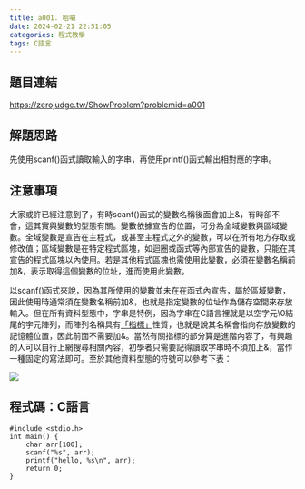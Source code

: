 ```yaml
---
title: a001. 哈囉
date: 2024-02-21 22:51:05
categories: 程式教學
tags: C語言
---
```

## 題目連結
https://zerojudge.tw/ShowProblem?problemid=a001

## 解題思路
先使用scanf()函式讀取輸入的字串，再使用printf()函式輸出相對應的字串。

<!-- more -->

## 注意事項
大家或許已經注意到了，有時scanf()函式的變數名稱後面會加上&，有時卻不會，這其實與變數的型態有關。變數依據宣告的位置，可分為全域變數與區域變數。全域變數是宣告在主程式，或甚至主程式之外的變數，可以在所有地方存取或修改值；區域變數是在特定程式區塊，如迴圈或函式等內部宣告的變數，只能在其宣告的程式區塊以內使用。若是其他程式區塊也需使用此變數，必須在變數名稱前加&，表示取得這個變數的位址，進而使用此變數。

以scanf()函式來說，因為其所使用的變數並未在在函式內宣告，屬於區域變數，因此使用時通常須在變數名稱前加&，也就是指定變數的位址作為儲存空間來存放輸入。但在所有資料型態中，字串是特例，因為字串在C語言裡就是以空字元\0結尾的字元陣列，而陣列名稱具有[「指標」](https://mycollegenotebook.medium.com/c%E8%AA%9E%E8%A8%80%E7%AD%86%E8%A8%98-%E6%8C%87%E6%A8%99-pointers-d28edcdd6283)性質，也就是說其名稱會指向存放變數的記憶體位置，因此前面不需要加&。當然有關指標的部分算是進階內容了，有興趣的人可以自行上網搜尋相關內容，初學者只需要記得讀取字串時不須加上&，當作一種固定的寫法即可。至於其他資料型態的符號可以參考下表：

![](https://i.imgur.com/2DXPY8W.png)

## 程式碼：C語言
```C==
#include <stdio.h>
int main() {
    char arr[100];
    scanf("%s", arr);
    printf("hello, %s\n", arr);
    return 0;
}
```